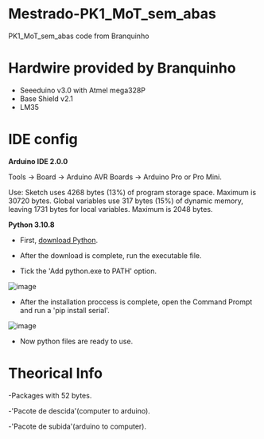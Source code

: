 # Mestrado-PK1_MoT_sem_abas
PK1_MoT_sem_abas code from Branquinho

# Hardwire provided by Branquinho

- Seeeduino v3.0 with Atmel mega328P
- Base Shield v2.1
- LM35 

# IDE config

**Arduino IDE 2.0.0**

Tools -> Board -> Arduino AVR Boards -> Arduino Pro or Pro Mini.

Use: Sketch uses 4268 bytes (13%) of program storage space. Maximum is 30720 bytes.
Global variables use 317 bytes (15%) of dynamic memory, leaving 1731 bytes for local variables. Maximum is 2048 bytes.



**Python 3.10.8**

- First, [download Python](https://www.python.org/downloads/).

- After the download is complete, run the executable file.

- Tick the 'Add python.exe to PATH' option.

![image](https://user-images.githubusercontent.com/58916022/197539837-e9d6f3f0-b8a6-429f-a70c-5bddd66df9bc.png)

- After the installation proccess is complete, open the Command Prompt and run a 'pip install serial'.

![image](https://user-images.githubusercontent.com/58916022/197544181-f09da409-831f-461a-aa24-f870c8800876.png)

- Now python files are ready to use. 




# Theorical Info

-Packages with 52 bytes.

-'Pacote de descida'(computer to arduino).

-'Pacote de subida'(arduino to computer).
